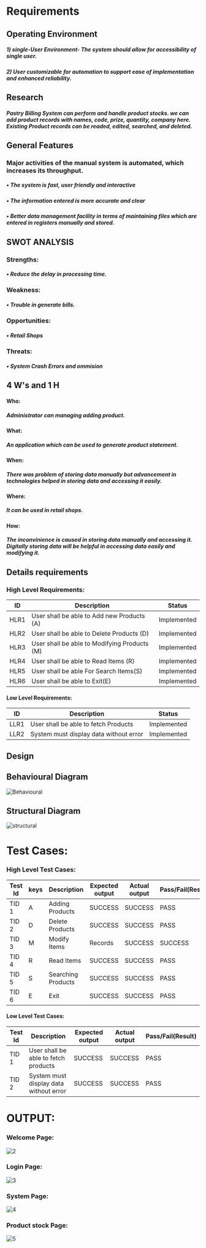 # Requirements
## Operating Environment
##### 1) single-User Environment- The system should allow for accessibility of single user.
##### 2) User customizable for automation to support ease of implementation and enhanced reliability.

## Research
 
##### Pastry Billing System can perform and handle product stocks. we can add product records with names, code, prize, quantity, company here. Existing Product records can be readed, edited, searched, and deleted.
 
## General Features

### Major activities of the manual system is automated, which increases its throughput.
##### • The system is fast, user friendly and interactive
##### • The information entered is more accurate and clear
##### • Better data management facility in terms of maintaining files which are entered in registers manually and stored.
 
## SWOT ANALYSIS
### Strengths:
##### • Reduce the delay in processing time.
    
### Weakness:
##### • Trouble in generate bills.
    
### Opportunities:
#####     • Retail Shops
    
### Threats:
#####  • System Crash Errors and ommision
 
## 4 W's and 1 H
#### Who:
#####    Administrator can managing adding product.
#### What:
#####   An application which can be used to generate product statement.
#### When:
#####     There was problem of storing data manually but advancement in technologies helped in storing data and accessing it easily.
#### Where:
#####    It can be used in retail shops.
#### How:
#####   The inconvinience is caused in storing data manually and accessing it. Digitally storing data will be helpful in accessing data easily and modifying it.
  
## Details requirements
### High Level Requirements:
| ID | Description | Status |
|------| ------| ------|
| HLR1 | User shall be able to Add new Products (A) | Implemented
|HLR2  | User shall be able to Delete Products (D) | Implemented
|HLR3  | User shall be able to Modifying Products (M) |	Implemented
|HLR4  | User shall be able to Read Items (R) |	Implemented
|HLR5  | User shall be able For Search Items(S) |	Implemented
|HLR6  | User shall be able to Exit(E) |	Implemented

#### Low Level Requirements:

| ID | Description | Status |
|-------|------|------|
| LLR1 | User shall be able to fetch Products | Implemented 
| LLR2 |System must display data without error | Implemented

## Design


## Behavioural Diagram

![Behavioural](https://github.com/Nirmalrg2898/M1_Application_PastryShopBillingSystem/blob/main/2_Design/Behavioral%20Diagram.png)

## Structural Diagram

![structural](https://github.com/Nirmalrg2898/M1_Application_PastryShopBillingSystem/blob/main/2_Design/Structural%20Diagram.png)

# Test Cases:

### High Level Test Cases:
| Test Id |	keys |	Description |	Expected output |	Actual output |	Pass/Fail(Result) |
|------|------|------|------|------|------|
| TID 1 | A | Adding Products | SUCCESS |	SUCCESS |	PASS 
| TID 2 |	D	| Delete Products|	SUCCESS	| SUCCESS	 | PASS
| TID 3	| M	| Modify Items | Records |	SUCCESS |	SUCCESS	|PASS
| TID 4 |	R	| Read Items	| SUCCESS	| SUCCESS	| PASS
| TID 5	| S	| Searching Products | SUCCESS |	SUCCESS | PASS
| TID 6	| E |	Exit | SUCCESS |	SUCCESS	| PASS


#### Low Level Test Cases:
| Test Id |	Description |	Expected output |	Actual output |	Pass/Fail(Result) |
|------|------|------|------|------|
| TID 1 | User shall be able to fetch products | SUCCESS | SUCCESS | PASS 
| TID 2 |System must display data without error | SUCCESS | SUCCESS |  PASS


# OUTPUT:

### Welcome Page:

![2](https://github.com/Nirmalrg2898/M1_Application_PastryShopBillingSystem/blob/main/4_TestPlanAndOutput/Screenshot%20(808).png)

### Login Page:

![3](https://github.com/Nirmalrg2898/M1_Application_PastryShopBillingSystem/blob/main/4_TestPlanAndOutput/Screenshot%20(810).png)

### System Page:

![4](https://github.com/Nirmalrg2898/M1_Application_PastryShopBillingSystem/blob/main/4_TestPlanAndOutput/Screenshot%20(811).png)

### Product stock Page:

![5](https://github.com/Nirmalrg2898/M1_Application_PastryShopBillingSystem/blob/main/4_TestPlanAndOutput/Screenshot%20(812).png)




